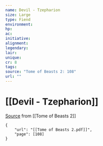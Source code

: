 ```yaml
---
name: Devil - Tzepharion
size: Large
type: Fiend
environment: 
hp: 
ac: 
initiative: 
alignment: 
legendary: 
lair: 
unique: 
cr: 8
tags: 
source: "Tome of Beasts 2: 108"
url: ""
---
```

# [[Devil - Tzepharion]]

[Source](zotero://open-pdf/library/items/9UQIAB6R?page=108) from [[Tome of Beasts 2]]

```pdf
{
	"url": "[[Tome of Beasts 2.pdf]]",
	"page": [108]
}
```

